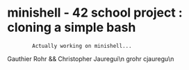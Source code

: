 # minishell - 42 school project : cloning a simple bash

			Actually working on minishell...

Gauthier Rohr			&&			Christopher Jauregui\n
	grohr							  cjauregu\n
